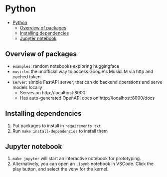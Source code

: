 # Python

- [Python](#python)
  - [Overview of packages](#overview-of-packages)
  - [Installing dependencies](#installing-dependencies)
  - [Jupyter notebook](#jupyter-notebook)

## Overview of packages

- `examples`: random notebooks exploring huggingface
- `musiclm`: the unofficial way to access Google's MusicLM via http and cached token
- `server`: simple FastAPI server, that can do backend operations and serve models locally
  - Serves on http://localhost:8000
  - Has auto-generated OpenAPI docs on http://localhost:8000/docs

## Installing dependencies

1. Put packages to install in `requirements.txt`
2. Run `make install-dependencies` to install them

## Jupyter notebook

1. `make jupyter` will start an interactive notebook for prototyping.
2. Alternatively, you can open an `.ipynb` notebook in VSCode. Click the play button, and select the venv for the kernel.
